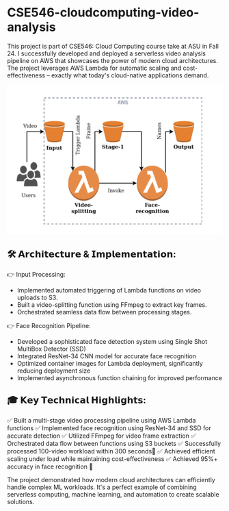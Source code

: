 # CSE546-cloudcomputing-video-analysis

This project is part of CSE546: Cloud Computing course take at ASU in Fall 24. I successfully developed and deployed a serverless video analysis pipeline on AWS that showcases the power of modern cloud architectures. The project leverages AWS Lambda for automatic scaling and cost-effectiveness – exactly what today's cloud-native applications demand.


![](https://github.com/SarthakRana/CSE546-cloudcomputing-video-analysis/blob/main/architecture.png)


## 🛠️ 𝗔𝗿𝗰𝗵𝗶𝘁𝗲𝗰𝘁𝘂𝗿𝗲 & 𝗜𝗺𝗽𝗹𝗲𝗺𝗲𝗻𝘁𝗮𝘁𝗶𝗼𝗻:

 👉 Input Processing:
- Implemented automated triggering of Lambda functions on video uploads to S3.
- Built a video-splitting function using FFmpeg to extract key frames.
- Orchestrated seamless data flow between processing stages.

 👉 Face Recognition Pipeline:
- Developed a sophisticated face detection system using Single Shot MultiBox Detector (SSD)
- Integrated ResNet-34 CNN model for accurate face recognition
- Optimized container images for Lambda deployment, significantly reducing deployment size
- Implemented asynchronous function chaining for improved performance

## 🎓 𝗞𝗲𝘆 𝗧𝗲𝗰𝗵𝗻𝗶𝗰𝗮𝗹 𝗛𝗶𝗴𝗵𝗹𝗶𝗴𝗵𝘁𝘀:

✅ Built a multi-stage video processing pipeline using AWS Lambda functions
✅ Implemented face recognition using ResNet-34 and SSD for accurate detection
✅ Utilized FFmpeg for video frame extraction
✅ Orchestrated data flow between functions using S3 buckets
✅ Successfully processed 100-video workload within 300 seconds🚀 
✅ Achieved efficient scaling under load while maintaining cost-effectiveness
✅ Achieved 95%+ accuracy in face recognition 🎯 

The project demonstrated how modern cloud architectures can efficiently handle complex ML workloads. It's a perfect example of combining serverless computing, machine learning, and automation to create scalable solutions.
